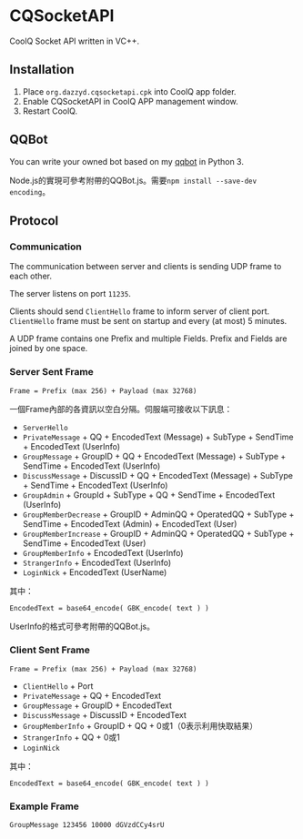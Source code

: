 # CQSocketAPI
CoolQ Socket API written in VC++.


## Installation
1. Place `org.dazzyd.cqsocketapi.cpk` into CoolQ app folder.
2. Enable CQSocketAPI in CoolQ APP management window.
3. Restart CoolQ.


## QQBot
You can write your owned bot based on my [qqbot](https://github.com/yukixz/qqbot) in Python 3.

Node.js的實現可參考附帶的QQBot.js。需要`npm install --save-dev encoding`。

## Protocol

### Communication
The communication between server and clients is sending UDP frame to each other.

The server listens on port `11235`.

Clients should send `ClientHello` frame to inform server of client port.
`ClientHello` frame must be sent on startup and every (at most) 5 minutes.

A UDP frame contains one Prefix and multiple Fields.
Prefix and Fields are joined by one space.

### Server Sent Frame

```
Frame = Prefix (max 256) + Payload (max 32768)
```

一個Frame內部的各資訊以空白分隔。伺服端可接收以下訊息：

* `ServerHello`
* `PrivateMessage` + QQ + EncodedText (Message) + SubType + SendTime + EncodedText (UserInfo)
* `GroupMessage` + GroupID + QQ + EncodedText (Message) + SubType + SendTime + EncodedText (UserInfo)
* `DiscussMessage` + DiscussID + QQ + EncodedText (Message) + SubType + SendTime + EncodedText (UserInfo)
* `GroupAdmin` + GroupId + SubType + QQ + SendTime + EncodedText (UserInfo)
* `GroupMemberDecrease` + GroupID + AdminQQ + OperatedQQ + SubType + SendTime + EncodedText (Admin) + EncodedText (User)
* `GroupMemberIncrease` + GroupID + AdminQQ + OperatedQQ + SubType + SendTime + EncodedText (User)
* `GroupMemberInfo` + EncodedText (UserInfo)
* `StrangerInfo` + EncodedText (UserInfo)
* `LoginNick` + EncodedText (UserName)

其中：

```
EncodedText = base64_encode( GBK_encode( text ) )
```

UserInfo的格式可參考附帶的QQBot.js。

### Client Sent Frame
```
Frame = Prefix (max 256) + Payload (max 32768)
```

* `ClientHello` + Port
* `PrivateMessage` + QQ + EncodedText
* `GroupMessage` + GroupID + EncodedText
* `DiscussMessage` + DiscussID + EncodedText
* `GroupMemberInfo` + GroupID + QQ + 0或1（0表示利用快取結果）
* `StrangerInfo` + QQ + 0或1
* `LoginNick`

其中：

```
EncodedText = base64_encode( GBK_encode( text ) )
```

### Example Frame
```
GroupMessage 123456 10000 dGVzdCCy4srU
```
